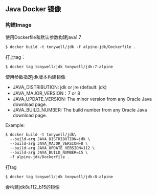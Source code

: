 ## Java Docker 镜像

### 构建Image

使用Dockerfile和默认参数构建java1.7

```
$ docker build -t tonywell/jdk -f alpine-jdk/Dockerfile .
```

打上tag：
```
$ docker tag tonywell/jdk tonywell/jdk:7-alpine
```



使用参数指定jdk版本构建镜像

* JAVA_DISTRIBUTION: jdk or jre (default: jdk)
* JAVA_MAJOR_VERSION：7 or 8 
* JAVA_UPDATE_VERSION: The minor version from any Oracle Java download page.
* JAVA_BUILD_NUMBER: The build number from any Oracle Java download page.

Example:

```
$ docker build -t tonywell/jdk\
  --build-arg JAVA_DISTRIBUTION=jdk \
  --build-arg JAVA_MAJOR_VERSION=8 \
  --build-arg JAVA_UPDATE_VERSION=112 \
  --build-arg JAVA_BUILD_NUMBER=15 \
  -f alpine-jdk/Dockerfile .
```

打tag
```
$ docker tag tonywell/jdk tonywell/jdk:8-alpine
```

会构建jdk8u112_b15的镜像
